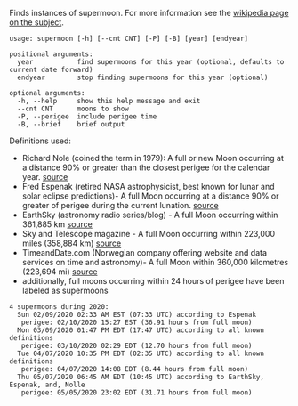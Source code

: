 Finds instances of supermoon.  For more information see the [wikipedia page on the subject](https://en.wikipedia.org/wiki/Supermoon).
```
usage: supermoon [-h] [--cnt CNT] [-P] [-B] [year] [endyear]

positional arguments:
  year           find supermoons for this year (optional, defaults to current date forward)
  endyear        stop finding supermoons for this year (optional)

optional arguments:
  -h, --help     show this help message and exit
  --cnt CNT      moons to show
  -P, --perigee  include perigee time
  -B, --brief    brief output
```

Definitions used:
* Richard Nole (coined the term in 1979): A full or new Moon occurring at a 
  distance 90% or greater than the closest perigee for the calendar year.
  [source](https://www.astropro.com/features/tables/cen21ce/suprmoon.html)
* Fred Espenak (retired NASA astrophysicist, best known for lunar and solar 
  eclipse predictions)- A full Moon occurring at a distance 90% or greater 
  of perigee during the current lunation.
  [source](http://astropixels.com/ephemeris/moon/fullperigee2001.html)
* EarthSky (astronomy radio series/blog) - A full Moon occurring within 361,885 km
  [source](http://earthsky.org/astronomy-essentials/why-experts-disagree-on-what-makes-a-supermoon#nolle)
* Sky and Telescope magazine - A full Moon occurring within 223,000 miles (358,884 km)
  [source](https://skyandtelescope.org/observing/what-is-a-supermoon/)
* TimeandDate.com (Norwegian company offering website and data services on 
  time and astronomy)- A full Moon within 360,000 kilometres (223,694 mi) 
  [source](https://www.timeanddate.com/astronomy/moon/super-full-moon.html)
* additionally, full moons occurring within 24 hours of perigee have been labeled as supermoons    
```
4 supermoons during 2020:
  Sun 02/09/2020 02:33 AM EST (07:33 UTC) according to Espenak
   perigee: 02/10/2020 15:27 EST (36.91 hours from full moon)
  Mon 03/09/2020 01:47 PM EDT (17:47 UTC) according to all known definitions
   perigee: 03/10/2020 02:29 EDT (12.70 hours from full moon)
  Tue 04/07/2020 10:35 PM EDT (02:35 UTC) according to all known definitions
   perigee: 04/07/2020 14:08 EDT (8.44 hours from full moon)
  Thu 05/07/2020 06:45 AM EDT (10:45 UTC) according to EarthSky, Espenak, and, Nolle
   perigee: 05/05/2020 23:02 EDT (31.71 hours from full moon)
```
